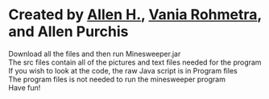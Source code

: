 # Created by [Allen H.](https://github.com/allenh9999), [Vania Rohmetra](https://gitlab.eecs.umich.edu/vrohmetr), and Allen Purchis
Download all the files and then run Minesweeper.jar <br />
The src files contain all of the pictures and text files needed for the program <br />
If you wish to look at the code, the raw Java script is in Program files <br />
The program files is not needed to run the minesweeper program<br />
Have fun!
